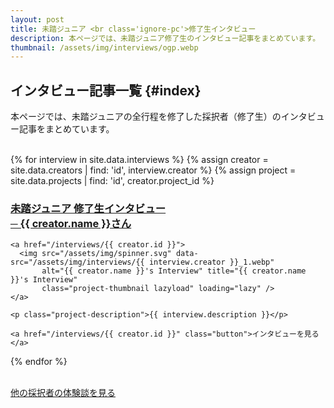 ```yaml
---
layout: post
title: 未踏ジュニア <br class='ignore-pc'>修了生インタビュー
description: 本ページでは、未踏ジュニア修了生のインタビュー記事をまとめています。
thumbnail: /assets/img/interviews/ogp.webp
---
```



## [<i class="fa-light fa-microphone-stand"></i>](#index)  インタビュー記事一覧 {#index}

本ページでは、未踏ジュニアの全行程を修了した採択者（修了生）のインタビュー記事をまとめています。

<!--<small>（カッコ内は採択プロジェクト名です）</small>-->

<br>

<div class="projects flex">
  {% for interview in site.data.interviews %}
  {% assign creator = site.data.creators | find: 'id', interview.creator  %}
  {% assign project = site.data.projects | find: 'id', creator.project_id %}

  <div class="project" id="{{ creator.name }}">
    <h3 class="project-title no-link-decoration">
      <a href='#{{ creator.name }}'>
	未踏ジュニア 修了生インタビュー<br>
	─
	{{ creator.name }}さん
	<!--({{ creator.year }}年度)-->
	<!--<span class="ph-inline-b">- {{ interview.date }}</span>-->
      </a>
    </h3>

    <a href="/interviews/{{ creator.id }}">
      <img src="/assets/img/spinner.svg" data-src="/assets/img/interviews/{{ interview.creator }}_1.webp"
           alt="{{ creator.name }}'s Interview" title="{{ creator.name }}'s Interview"
           class="project-thumbnail lazyload" loading="lazy" />
    </a>

    <p class="project-description">{{ interview.description }}</p>

    <a href="/interviews/{{ creator.id }}" class="button">インタビューを見る</a>
  </div>
 {% endfor %}
</div>

<br>

<a href="/applications/#story" class="button">他の採択者の体験談を見る</a>
